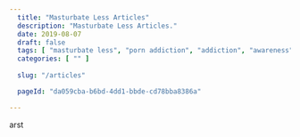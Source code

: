 ```yaml
---
  title: "Masturbate Less Articles"
  description: "Masturbate Less Articles."
  date: 2019-08-07
  draft: false
  tags: [ "masturbate less", "porn addiction", "addiction", "awareness", "nofap", "neverfap", "neverfap deluxe", "neverfap basics", "nofap podcast", "neverfap podcast", "neverfap deluxe podcast" ]
  categories: [ "" ]
  
  slug: "/articles"

  pageId: "da059cba-b6bd-4dd1-bbde-cd78bba8386a"

---
```


arst